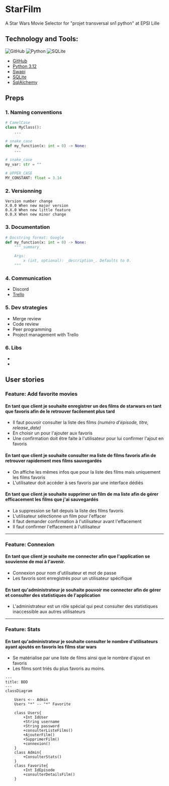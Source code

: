 # StarFilm
A Star Wars Movie Selector for "projet transversal sn1 python" at EPSI Lille

## Technology and Tools:
![GitHub](https://img.shields.io/badge/github-%23121011.svg?style=for-the-badge&logo=github&logoColor=white)
![Python](https://img.shields.io/badge/python-3670A0?style=for-the-badge&logo=python&logoColor=ffdd54)
![SQLite](https://img.shields.io/badge/sqlite-%2307405e.svg?style=for-the-badge&logo=sqlite&logoColor=white)


- [GitHub](https://github.com/DCodeProg/StarFilm)
- [Python 3.12](https://docs.python.org/3.12/)
- [Swapi](https://swapi.dev/)
- [SQLite](https://swapi.dev/)
- [SqlAlchemy](https://www.sqlalchemy.org/)

## Preps
### 1. Naming conventions
```py
# CamelCase
class MyClass():
    ...

# snake_case
def my_function(x: int = 0) -> None:
    ...

# snake_case
my_var: str = ""

# UPPER_CASE
MY_CONSTANT: float = 3.14
```

### 2. Versionning
```
Version number change 
X.0.0 When new major version
0.X.0 When new little feature
0.0.X When new minor change
```

### 3. Documentation
```py
# Docstring format: Google
def my_function(x: int = 0) -> None:
    """_summary_

    Args:
        x (int, optional): _description_. Defaults to 0.
    """
```

### 4. Communication
- Discord
- [Trello]()

### 5. Dev strategies
- Merge review
- Code review
- Peer programming
- Project management with Trello

### 6. Libs
- 
- 

## User stories
### Feature: Add favorite movies

#### En tant que client je souhaite enregistrer un des films de starwars en tant que favoris afin de le retrouver facilement plus tard
- Il faut pouvoir consulter la liste des films *(numéro d'épisode, titre, release_date)*
- En choisir un pour l'ajouter aux favoris
- Une confirmation doit être faite à l'utilisateur pour lui confirmer l'ajout en favoris

#### En tant que client je souhaite consulter ma liste de films favoris afin de retrouver rapidement mes films sauvegardés
- On affiche les mêmes infos que pour la liste des films mais uniquement les films favoris
- L'utilisateur doit accéder à ses favoris par une interface dédiés

#### En tant que client je souhaite supprimer un film de ma liste afin de gérer efficacement les films que j'ai sauvegardés
- La suppression se fait depuis la liste des films favoris
- L'utilisateur sélectionne un film pour l'effacer
- Il faut demander confirmation à l'utilisateur avant l'effacement
- Il faut confirmer l'effacement à l'utilisateur


----------
### Feature: Connexion 
#### En tant que client je souhaite me connecter afin que l'application se souvienne de moi à l'avenir.
- Connexion pour nom d'utilisateur et mot de passe
- Les favoris sont enregistrés pour un utilisateur spécifique

#### En tant qu'administrateur je souhaite pouvoir me connecter afin de gérer et consulter des statistiques de l'application
- L'administrateur est un rôle spécial qui peut consulter des statistiques inaccessible aux autres utilisateurs

----------
### Feature: Stats
#### En tant qu'administrateur je souhaite consulter le nombre d'utilisateurs ayant ajoutés en favoris les films star wars
- Se matérialise par une liste de films ainsi que le nombre d'ajout en favoris
- Les films sont triés du plus favoris au moins.

```mermaid
---
title: BDD
---
classDiagram

    Users <-- Admin
    Users "*" -- "*" Favorite

    class Users{
        +Int IdUser
        +String username
        +String password
        +consulterListeFilms()
        +AjouterFilm()
        +SupprimerFilm()
        +connexion()
    }
    class Admin{
        +ConsulterStats()
    }
    class Favorite{
        +Int IdEpisode
        +consulterDetailsFilm()
    }
``` 